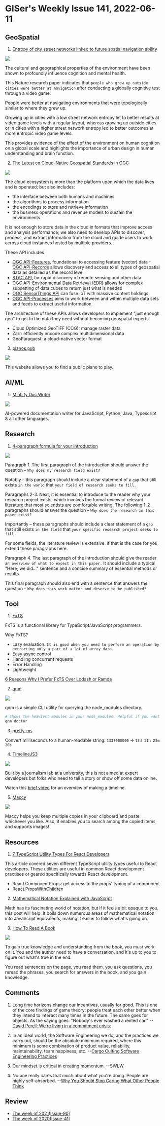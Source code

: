 # GISer's Weekly Issue 141, 2022-06-11

## GeoSpatial

1. [Entropy of city street networks linked to future spatial navigation ability](https://www.nature.com/articles/s41586-022-04486-7)

![](https://media.springernature.com/lw685/springer-static/image/art%3A10.1038%2Fs41586-022-04486-7/MediaObjects/41586_2022_4486_Fig3_HTML.png)

The cultural and geographical properties of the environment have been shown to profoundly influence cognition and mental health.

This Nature research paper indicates that `people who grew up outside cities were better at navigation` after conducting a globally cognitive test through a video game.

People were better at navigating environments that were topologically similar to where they grew up.

Growing up in cities with a low street network entropy let to better results at video game levels with a regular layout, whereas growing up outside cities or in cities with a higher street network entropy led to better outcomes at more entropic video game levels.

This provides evidence of the effect of the environment on human cognition on a global scale and highlights the importance of urban design in human understanding and brain function.

2. [The Latest on Cloud-Native Geospatial Standards in OGC](https://www.ogc.org/blog/4712)

![](https://www.ogc.org/pub/www/files/u134/Cloud%20workshop%20logo%20lockup%20copy.png)

The cloud ecosystem is more than the platform upon which the data lives and is operated; but also includes:

- the interface between both humans and machines
- the algorithms to process information
- the encodings to store and retrieve information
- the business operations and revenue models to sustain the environments

It is not enough to store data in the cloud in formats that improve access and analysis performance; we also need to develop APIs to discover, process, and extract information from the cloud and guide users to work across cloud instances hosted by multiple providers.

These API includes

- [OGC API-Features](https://ogcapi.ogc.org/features/), foundational to accessing feature (vector) data -[OGC API-Records](https://ogcapi.ogc.org/records/) allows discovery and access to all types of geospatial data as detailed as the record level
- [STAC API](https://stacspec.org/), for rapid discovery of remote sensing and other data
- [OGC API-Environmental Data Retrieval (EDR)](https://ogcapi.ogc.org/edr/) allows for complex subsetting of data cubes to return just what is needed
- [OGC SensorThings API](https://www.ogc.org/standards/sensorthings) can fuse IoT with massive content holdings
- [OGC API-Processes](https://ogcapi.ogc.org/processes/) aims to work between and within multiple data sets and feeds to extract useful information.

The architecture of these APIs allows developers to implement "just enough geo" to get to the data they need without becoming geospatial experts.

- Cloud Optimized GeoTIFF (COG): manage raster data
- Zarr: efficiently encode complex multidimensional data
- GeoParaquest: a cloud-native vector format

3. [pianos.pub](https://pianos.pub/world)

![](https://cdn.beekka.com/blogimg/asset/220204/bg2022040404.webp)

This website allows you to find a public piano to play.

## AI/ML

1. [Mintlify Doc Writer](https://marketplace.visualstudio.com/items?itemname=mintlify.document)

![](https://github.com/mintlify/vscode-docs/raw/HEAD/vscode/assets/demo-docs.gif)

AI-powered documentation writer for JavaScript, Python, Java, Typescript & all other languages.

## Research

1. [4-paragraph formula for your introduction](https://butlerscicomm.com/writing-your-scientific-manuscript/#introduction)

![](https://butlerscicomm.com/wp-content/uploads/2021/06/Infographic_Introduction_BG.png)

Paragraph 1. The first paragraph of the introduction should answer the question – `Why does my research field exist?`

Notably – this paragraph should include a clear statement of a `gap` that still exists `in the world` that `your field of research seeks to fill.`

Paragraphs 2-3. Next, it is essential to introduce to the reader why your research project exists, which involves the formal review of relevant literature that most scientists are comfortable writing. The following 1-2 paragraphs should answer the question – `Why does the research in this paper exist?`

Importantly – these paragraphs should include a clear statement of a `gap` that still exists `in the field` that `your specific research project seeks to fill.`

For some fields, the literature review is extensive. If that is the case for you, extend these paragraphs here.

Paragraph 4. The last paragraph of the introduction should give the reader `an overview of what to expect in this paper.` It should include a typical "Here; we did…" sentence and a concise summary of essential methods or results.

This final paragraph should also end with a sentence that answers the question – `Why does this work matter and deserve to be published?`

## Tool

1. [FxTS](https://github.com/marpple/fxts)

FxTS is a functional library for TypeScript/JavaScript programmers.

Why FxTS?

- Lazy evaluation. `It is good when you need to perform an operation by extracting only a part of a lot of array data.`
- Easy async control
- Handling concurrent requests
- Error Handling
- Lightweight

[6 Reasons Why I Prefer FxTS Over Lodash or Ramda](https://betterprogramming.pub/javascript-functional-programming-with-fxts-a0e615f1c276)

2. [qnm](https://github.com/ranyitz/qnm)

![](https://user-images.githubusercontent.com/11733036/138602697-29b9f00b-b35b-4db6-9005-e2bba7bd9398.png)

qnm is a simple CLI utility for querying the node_modules directory.

```zsh
# Shows the heaviest modules in your node_modules. Helpful if you want to understand what's taking the most space on your node_modules directory.
qnm doctor
```

3. [pretty-ms](https://github.com/sindresorhus/pretty-ms)

Convert milliseconds to a human-readable string: `1337000000` → `15d 11h 23m 20s`

4. [TimelineJS3](https://github.com/NUKnightLab/TimelineJS3)

![](https://cdn.knightlab.com/libs/orangeline/latest/assets/screenshot-timeline.png)

Built by a journalism lab at a university, this is not aimed at expert developers but folks who need to tell a story or show off some data online.

Watch this [brief video](https://vimeo.com/143407878) for an overview of making a timeline.

5. [Maccy](https://github.com/p0deje/Maccy)

![](https://miro.medium.com/max/1286/0*H1nlpOSof8ncsx6L.jpg)

Maccy helps you keep multiple copies in your clipboard and paste whichever you like. Also, it enables you to search among the copied items and supports images!

## Resources

1. [7 TypeScript Utility Types For React Developers](https://www.chakshunyu.com/blog/7-typescript-utility-types-for-react-developers/)

This article covered seven different TypeScript utility types useful to React developers. These utilities are useful in common React development practises or geared specifically towards React development.

- React.ComponentProps: get access to the props' typing of a component
- React.PropsWithChildren

2. [Mathematical Notation Explained with JavaScript](https://runjs.app/blog/mathematical-notation-for-javascript-developers-explained)

Math has its fascinating world of notation, but if it feels a bit opaque to you, this post will help. It boils down numerous areas of mathematical notation into JavaScript equivalents, making it easier to follow what's going on.

3. [How To Read A Book](https://dkb.io/post/how-to-read-a-book)

![](https://cdn.beekka.com/blogimg/asset/202202/bg2022021602.webp)

To gain true knowledge and understanding from the book, you must work on it. You and the author need to have a conversation, and it's up to you to figure out what's true in the end.

You read sentences on the page, you read them, you ask questions, you reread the phrases, you search for answers in the book, and you gain knowledge.

## Comments

1. Long time horizons change our incentives, usually for good. This is one of the core findings of game theory: people treat each other better when they intend to interact many times in the future. The same goes for objects. As the saying goes: "Nobody's ever washed a rented car."
   --[David Perell: We're living in a commitment crisis:](https://twitter.com/david_perell/status/1534200615814955008)

2. In an ideal world, the Software Engineering we do, and the practices we carry out, should be the absolute minimum required, where this minimum is some combination of product value, reliability, maintainability, team happiness, etc.
   --[Cargo Culting Software Engineering Practices](https://isthisit.nz/posts/2022/cargo-culting-software-engineering-practices/)

3. Our mindset is critical in creating momentum.
   --[SWLW](https://softwareleadweekly.com/issues/498)

4. No one really cares that much about what you're doing. People are highly self-absorbed.
   --[Why You Should Stop Caring What Other People Think](https://waitbutwhy.com/2014/06/taming-mammoth-let-peoples-opinions-run-life.html)

## Review

- [The week of 2021(Issue-90)](https://github.com/lkcozy/weekly/blob/master/docs/2021/issue-90.md)
- [The week of 2020(Issue-41)](https://github.com/lkcozy/weekly/blob/master/docs/2020/issue-41.md)
